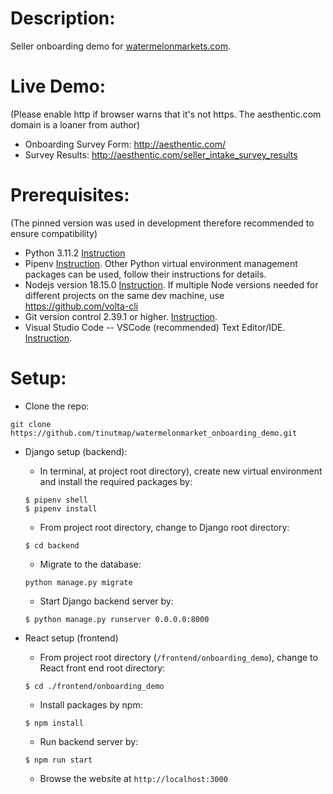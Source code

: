 # Description:

Seller onboarding demo for [watermelonmarkets.com](watermelonmarkets.com).

# Live Demo:

(Please enable http if browser warns that it's not https. The aesthentic.com domain is a loaner from author)

- Onboarding Survey Form: http://aesthentic.com/
- Survey Results: http://aesthentic.com/seller_intake_survey_results

# Prerequisites:

(The pinned version was used in development therefore recommended to ensure compatibility)

- Python 3.11.2 [Instruction](https://wiki.python.org/moin/BeginnersGuide/Download)
- Pipenv [Instruction](https://pypi.org/project/pipenv/). Other Python virtual environment management packages can be used, follow their instructions for details.
- Nodejs version 18.15.0 [Instruction](https://nodejs.org/en/download/package-manager/). If multiple Node versions needed for different projects on the same dev machine, use https://github.com/volta-cli
- Git version control 2.39.1 or higher. [Instruction](https://git-scm.com/book/en/v2/Getting-Started-Installing-Git).
- Visual Studio Code -- VSCode (recommended) Text Editor/IDE. [Instruction](https://code.visualstudio.com/docs/introvideos/basics).

# Setup:

- Clone the repo:

```
git clone https://github.com/tinutmap/watermelonmarket_onboarding_demo.git
```

- Django setup (backend):

  - In terminal, at project root directory), create new virtual environment and install the required packages by:

  ```
  $ pipenv shell
  $ pipenv install
  ```

  - From project root directory, change to Django root directory:

  ```
  $ cd backend
  ```

  - Migrate to the database:

  ```
  python manage.py migrate
  ```

  - Start Django backend server by:

  ```
  $ python manage.py runserver 0.0.0.0:8000
  ```

- React setup (frontend)
  - From project root directory (`/frontend/onboarding_demo`), change to React front end root directory:
  ```
  $ cd ./frontend/onboarding_demo
  ```
  - Install packages by npm:
  ```
  $ npm install
  ```
  - Run backend server by:
  ```
  $ npm run start
  ```
  - Browse the website at `http://localhost:3000`
